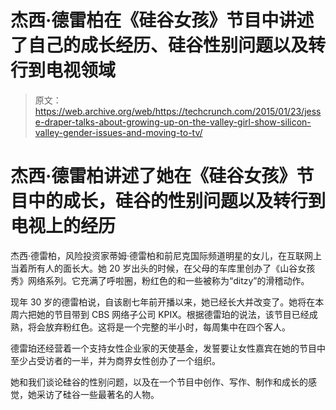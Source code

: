 # 杰西·德雷柏在《硅谷女孩》节目中讲述了自己的成长经历、硅谷性别问题以及转行到电视领域 

> 原文：<https://web.archive.org/web/https://techcrunch.com/2015/01/23/jesse-draper-talks-about-growing-up-on-the-valley-girl-show-silicon-valley-gender-issues-and-moving-to-tv/>

# 杰西·德雷柏讲述了她在《硅谷女孩》节目中的成长，硅谷的性别问题以及转行到电视上的经历

杰西·德雷柏，风险投资家蒂姆·德雷柏和前尼克国际频道明星的女儿，在互联网上当着所有人的面长大。她 20 岁出头的时候，在父母的车库里创办了《山谷女孩秀》网络系列。它充满了呼啦圈，粉红色的和一些被称为“ditzy”的滑稽动作。

现年 30 岁的德雷柏说，自该剧七年前开播以来，她已经长大并改变了。她将在本周六把她的节目带到 CBS 网络子公司 KPIX。根据德雷珀的说法，该节目已经成熟，将会放弃粉红色。这将是一个完整的半小时，每周集中在四个客人。

德雷珀还经营着一个支持女性企业家的天使基金，发誓要让女性嘉宾在她的节目中至少占受访者的一半，并为商界女性创办了一个组织。

她和我们谈论硅谷的性别问题，以及在一个节目中创作、写作、制作和成长的感觉，她采访了硅谷一些最著名的人物。